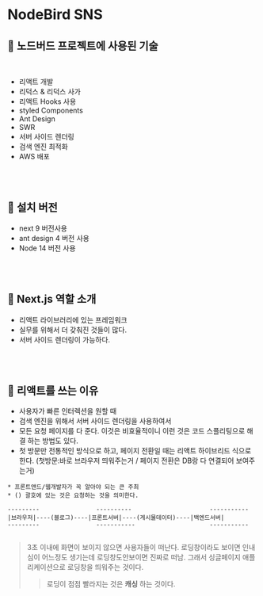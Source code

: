 # NodeBird SNS

## 🍖 노드버드 프로젝트에 사용된 기술

<br>

- 리액트 개발
- 리덕스 & 리덕스 사가
- 리액트 Hooks 사용
- styled Components
- Ant Design
- SWR
- 서버 사이드 렌더링
- 검색 엔진 최적화
- AWS 배포

<br>

<br>

## 🍖 설치 버전

- next 9 버전사용
- ant design 4 버전 사용
- Node 14 버전 사용

<br>

<br>

## 🍖 Next.js 역할 소개

- 리액트 라이브러리에 있는 프레임워크
- 실무를 위해서 더 갖춰진 것들이 많다.
- 서버 사이드 렌더링이 가능하다.

<br>

<br>

## 🍖 리액트를 쓰는 이유

- 사용자가 빠른 인터렉션을 원할 때
- 검색 엔진을 위해서 서버 사이드 렌더링을 사용하여서
- 모든 요청 페이지를 다 준다. 이것은 비효율적이니 이런 것은 코드 스플리팅으로 해결 하는 방법도 있다.
- 첫 방문만 전통적인 방식으로 하고, 페이지 전환일 때는 리액트 하이브리드 식으로 한다. (첫방문:바로 브라우저 띄워주는거 / 페이지 전환은 DB랑 다 연결되어 보여주는거)


```
* 프론트앤드/웹개발자가 꼭 알아야 되는 큰 주최
* () 괄호에 있는 것은 요청하는 것을 의미한다.

---------                ----------                      -----------
|브라우저|----(블로그)----|프론트서버|----(게시물데이터)----|백엔드서버|
---------                -----------                     -----------


```
> 3초 이내에 화면이 보이지 않으면 사용자들이 떠난다.
로딩창이라도 보이면 인내심이 어느정도 생기는데 로딩창도안보이면 진짜로 떠남.
그래서 싱글페이지 애플리케이션으로 로딩창을 띄워주는 것이다.
> > 로딩이 점점 빨라지는 것은 **캐싱** 하는 것이다.



